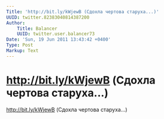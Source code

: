 ```yaml
---
Title: 'http://bit.ly/kWjewB (Сдохла чертова старуха...)'
UUID: twitter.82383040814387200
Author:
    Title: Balancer
    UUID: twitter.user.balancer73
Date: 'Sun, 19 Jun 2011 13:43:42 +0400'
Type: Post
Markup: Text
---
```


# http://bit.ly/kWjewB (Сдохла чертова старуха...)

http://bit.ly/kWjewB (Сдохла чертова старуха...)